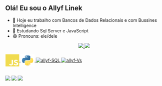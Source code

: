 ## Olá! Eu sou o Allyf Linek
- 🔭 Hoje eu trabalho com Bancos de Dados Relacionais e  com Bussines  Intelligence
- 🌱 Estudando Sql Server e JavaScript
- 😄 Pronouns: ele/dele 



<div align="center">
 <a href="https://github.com/allyflinek">
 <img height="180em" src="https://github-readme-stats.vercel.app/api?username=allyflinek&show_icons=true&theme=dark&include_all_commits=true&count_private=true"/>
 <img height="180em" src="https://github-readme-stats.vercel.app/api/top-langs/?username=allyflinek&layout=compact&langs_count=7&theme=dracula"/>
</div>
<div style="display: inline_block"><br>
<img align="center" alt="allyf-Js" height="40" width="45" src="https://raw.githubusercontent.com/devicons/devicon/master/icons/javascript/javascript-plain.svg">
<img align="center" alt="allyf-Python" height="40" width="45" src="https://raw.githubusercontent.com/devicons/devicon/master/icons/python/python-original.svg">                <img align="center" alt="allyf-SQL" height="50" width="60" src="https://cdn.jsdelivr.net/gh/devicons/devicon/icons/microsoftsqlserver/microsoftsqlserver-plain-wordmark.svg"> 
<img align="center" alt="allyf-Vs" height="50" width="60"  src="https://cdn.jsdelivr.net/gh/devicons/devicon/icons/visualstudio/visualstudio-plain-wordmark.svg" />     
</div>

##

  <a href="https://instagram.com/allyf_linek19" target="_blank"><img src="https://img.shields.io/badge/-Instagram-%23E4405F?style=for-the-badge&logo=instagram&logoColor=white" target="_blank"></a>
  <a href = "mailto:allyflinek02@gmail.com"><img src="https://img.shields.io/badge/-Gmail-%23333?style=for-the-badge&logo=gmail&logoColor=white" target="_blank"></a>
  <a href="https://www.linkedin.com/in/allyf-linek-8117a1221" target="_blank"><img src="https://img.shields.io/badge/-LinkedIn-%230077B5?style=for-the-badge&logo=linkedin&logoColor=white" target="_blank"></a> 
</div>
            
